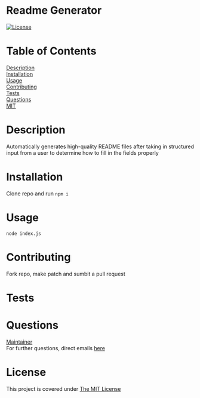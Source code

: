 # Readme Generator
[![License](https://img.shields.io/badge/License-MIT-yellow.svg)](https://opensource.org/licenses/MIT)

# Table of Contents
[Description](#description)  
[Installation](#installation)  
[Usage](#usage)  
[Contributing](#contributing)  
[Tests](#tests)  
[Questions](#questions)  
[MIT](#license)  

# Description
Automatically generates high-quality README files after taking in structured input from a user to determine how to fill in the fields properly

# Installation
Clone repo and run `npm i`

# Usage
`node index.js`

# Contributing
Fork repo, make patch and sumbit a pull request

# Tests


# Questions

[Maintainer](https://github.com/iatenine)  
For further questions, direct emails [here](mailto:FullJackDevelopment@gmail.com)

# License
  This project is covered under [The MIT License](https://opensource.org/licenses/MIT)
